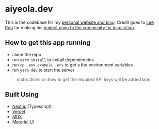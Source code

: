 # aiyeola.dev

This is the codebase for my [personal website and blog](https://aiyeola.dev). Credit goes to [Lee Rob](https://leerob.io/?ref=victor_aiyeola) for making his [project open to the community for inspiration](https://github.com/leerob/leerob.io).

## How to get this app running

- clone the repo
- run `yarn install` to install dependencies
- run `cp .env.example .env` to get a the environment variables
- run `yarn dev` to start the server

> instructions on how to get the required API keys will be added later

## Built Using

- [Next.js](https://nextjs.org/?ref=victor_aiyeola) (Typescript)
- [Vercel](https://vercel.com/?ref=victor_aiyeola)
- [MDX](https://github.com/mdx-js/mdx/?ref=victor_aiyeola)
- [Material UI](https://material-ui.com/?ref=victor_aiyeola)
